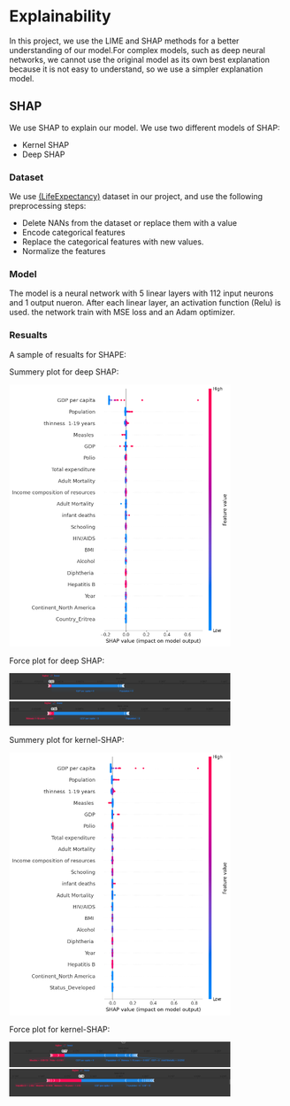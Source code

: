 # Explainability 

In this project, we use the LIME and SHAP methods for a better understanding of our model.For complex models, such as deep neural networks,
we cannot use the original model as its own best explanation because it is not easy to understand, so we use a simpler explanation model.

## SHAP

We use SHAP to explain our model. We use two different models of SHAP:
- Kernel SHAP
- Deep SHAP

### Dataset
We use [(LifeExpectancy)](https://www.kaggle.com/datasets/kumarajarshi/life-expectancy-who) dataset in our project, and use the following preprocessing steps:  

- Delete NANs from the dataset or replace them with a value
- Encode categorical features
- Replace the categorical features with new values.
- Normalize the features

### Model

The model is a neural network with 5 linear layers with 112 input neurons and 1 output nueron. After each linear layer, an activation function (Relu) is used. the network train with MSE loss and an Adam optimizer.

### Resualts

A sample of resualts for SHAPE:

Summery plot for deep SHAP:

<img src="imgs/deep_SHAP.png" data-canonical-src="imgs/deep_SHAP.png" width="400" />

Force plot for deep SHAP:
  
<img src="imgs/deep_sample1.PNG" data-canonical-src="imgs/deep_sample1.PNG" width="400" />
<img src="imgs/deep_sample2.PNG" data-canonical-src="imgs/deep_sample2.PNG" width="400" />

Summery plot for kernel-SHAP:

<img src="imgs/kernel.png" data-canonical-src="imgs/kernel.png" width="400" />

Force plot for kernel-SHAP:
  
<img src="imgs/kernel_sample1.PNG" data-canonical-src="imgs/kernel_sample1.PNG" width="400" />
<img src="imgs/kernel_sample2.PNG" data-canonical-src="imgs/kernel_sample2.PNG" width="400" />
